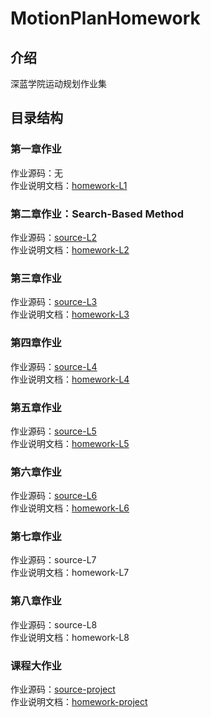 # MotionPlanHomework

## 介绍
深蓝学院运动规划作业集

## 目录结构
### 第一章作业

作业源码：无  
作业说明文档：[homework-L1](./L1)

### 第二章作业：Search-Based Method

作业源码：[source-L2](./L2/src/grid_path_searcher)  
作业说明文档：[homework-L2](./L2/homework.md)

### 第三章作业

作业源码：[source-L3](./L3/src/path_finder)  
作业说明文档：[homework-L3](./L3/homework.md)  

### 第四章作业

作业源码：[source-L4](./L4/src/grid_path_searcher)  
作业说明文档：[homework-L4](./L4/homework.md)

### 第五章作业

作业源码：[source-L5](./L5/src/src)  
作业说明文档：[homework-L5](./L5/homework.md)

### 第六章作业

作业源码：[source-L6](./L6/src/mpc_car/src)  
作业说明文档：[homework-L6](./L6/homework.md)

### 第七章作业

作业源码：source-L7  
作业说明文档：homework-L7

### 第八章作业

作业源码：source-L8  
作业说明文档：homework-L8

### 课程大作业

作业源码：[source-project](./project/src/trajectory_generator/src)  
作业说明文档：[homework-project](./project/homeword.md)
